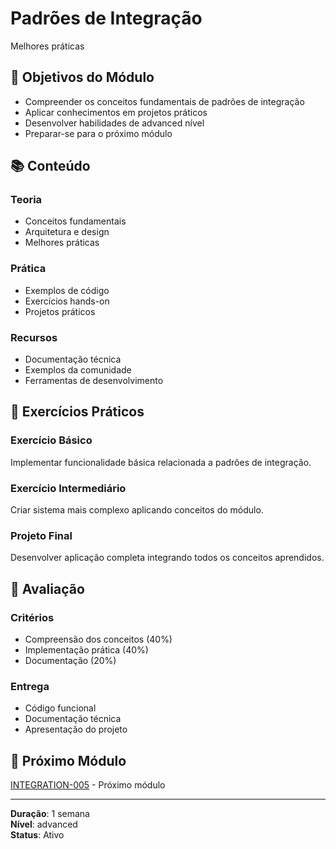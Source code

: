 
# Padrões de Integração

Melhores práticas

## 🎯 Objetivos do Módulo

- Compreender os conceitos fundamentais de padrões de integração
- Aplicar conhecimentos em projetos práticos
- Desenvolver habilidades de advanced nível
- Preparar-se para o próximo módulo

## 📚 Conteúdo


### Teoria
- Conceitos fundamentais
- Arquitetura e design
- Melhores práticas

### Prática
- Exemplos de código
- Exercícios hands-on
- Projetos práticos

### Recursos
- Documentação técnica
- Exemplos da comunidade
- Ferramentas de desenvolvimento


## 🧪 Exercícios Práticos


### Exercício Básico
Implementar funcionalidade básica relacionada a padrões de integração.

### Exercício Intermediário
Criar sistema mais complexo aplicando conceitos do módulo.

### Projeto Final
Desenvolver aplicação completa integrando todos os conceitos aprendidos.


## 📝 Avaliação


### Critérios
- Compreensão dos conceitos (40%)
- Implementação prática (40%)
- Documentação (20%)

### Entrega
- Código funcional
- Documentação técnica
- Apresentação do projeto


## 🔗 Próximo Módulo

[INTEGRATION-005](INTEGRATION-005.md) - Próximo módulo

---

**Duração**: 1 semana  
**Nível**: advanced  
**Status**: Ativo
